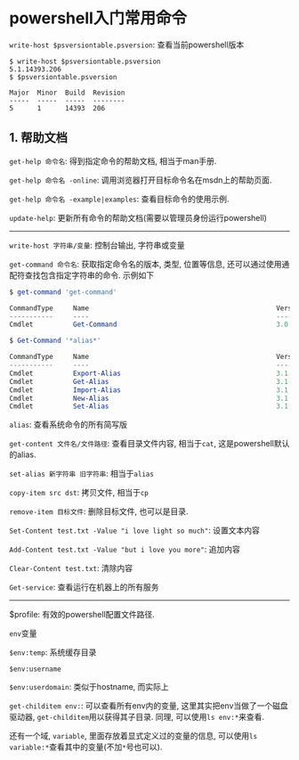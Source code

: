 # powershell入门常用命令

`write-host $psversiontable.psversion`: 查看当前powershell版本

```
$ write-host $psversiontable.psversion
5.1.14393.206
$ $psversiontable.psversion

Major  Minor  Build  Revision
-----  -----  -----  --------
5      1      14393  206
```

## 1. 帮助文档

`get-help 命令名`: 得到指定命令的帮助文档, 相当于man手册.

`get-help 命令名 -online`: 调用浏览器打开目标命令名在msdn上的帮助页面.

`get-help 命令名 -example|examples`: 查看目标命令的使用示例.

`update-help`: 更新所有命令的帮助文档(需要以管理员身份运行powershell)

------

`write-host 字符串/变量`: 控制台输出, 字符串或变量

`get-command 命令名`: 获取指定命令名的版本, 类型, 位置等信息, 还可以通过使用通配符查找包含指定字符串的命令. 示例如下

```ps1
$ get-command 'get-command'

CommandType     Name                                               Version    Source
-----------     ----                                               -------    ------
Cmdlet          Get-Command                                        3.0.0.0    Microsoft.PowerShell.Core

$ Get-Command '*alias*'

CommandType     Name                                               Version    Source
-----------     ----                                               -------    ------
Cmdlet          Export-Alias                                       3.1.0.0    Microsoft.PowerShell.Utility
Cmdlet          Get-Alias                                          3.1.0.0    Microsoft.PowerShell.Utility
Cmdlet          Import-Alias                                       3.1.0.0    Microsoft.PowerShell.Utility
Cmdlet          New-Alias                                          3.1.0.0    Microsoft.PowerShell.Utility
Cmdlet          Set-Alias                                          3.1.0.0    Microsoft.PowerShell.Utility
```

`alias`: 查看系统命令的所有简写版

`get-content 文件名/文件路径`: 查看目录文件内容, 相当于`cat`, 这是powershell默认的alias.

`set-alias 新字符串 旧字符串`: 相当于`alias`

`copy-item src dst`: 拷贝文件, 相当于`cp`

`remove-item 目标文件`: 删除目标文件, 也可以是目录.

`Set-Content test.txt -Value "i love light so much"`: 设置文本内容

`Add-Content test.txt -Value "but i love you more"`: 追加内容

`Clear-Content test.txt`: 清除内容

`Get-service`: 查看运行在机器上的所有服务

------

$profile: 有效的powershell配置文件路径.

`env`变量

`$env:temp`: 系统缓存目录

`$env:username`

`$env:userdomain`: 类似于hostname, 而实际上

`get-childitem env:`: 可以查看所有env内的变量, 这里其实把env当做了一个磁盘驱动器, `get-childitem`用以获得其子目录. 同理, 可以使用`ls env:*`来查看.


还有一个域, `variable`, 里面存放着显式定义过的变量的信息, 可以使用`ls variable:*`查看其中的变量(不加`*`号也可以).

